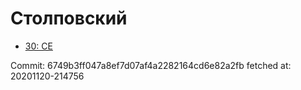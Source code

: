 # Столповский
- [30: CE](30.md)

Commit: 6749b3ff047a8ef7d07af4a2282164cd6e82a2fb
 fetched at: 20201120-214756
